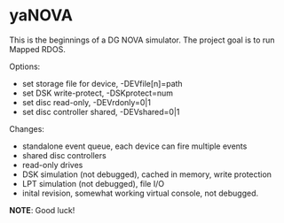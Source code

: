 # yaNOVA
This is the beginnings of a DG NOVA simulator.
The project goal is to run Mapped RDOS.

Options:
  * set storage file for device, -DEVfile[n]=path
  * set DSK write-protect, -DSKprotect=num
  * set disc read-only, -DEVrdonly=0|1
  * set disc controller shared, -DEVshared=0|1

Changes:
  * standalone event queue, each device can fire multiple events
  * shared disc controllers
  * read-only drives
  * DSK simulation (not debugged), cached in memory, write protection
  * LPT simulation (not debugged), file I/O
  * inital revision, somewhat working virtual console, not debugged.

**NOTE**: Good luck!
